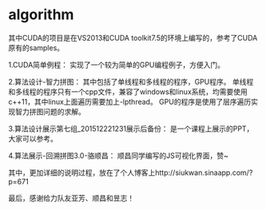 # algorithm

其中CUDA的项目是在VS2013和CUDA toolkit7.5的环境上编写的，参考了CUDA原有的samples。

1.CUDA简单例程：
实现了一个较为简单的GPU编程例子，方便入门。

2.算法设计-智力拼图：
其中包括了单线程和多线程的程序，GPU程序。
单线程和多线程的程序只有一个cpp文件，兼容了windows和linux系统，均需要使用c++11，其中linux上面遍历需要加上-lpthread。
GPU的程序是使用了层序遍历实现智力拼图问题的求解。

3.算法设计展示第七组_201512221231展示后备份：
是一个课程上展示的PPT，大家可以参考。

4.算法展示-回溯拼图3.0-骆顺昌：
顺昌同学编写的JS可视化界面，赞~

其中，更加详细的说明过程，放在了个人博客上http://siukwan.sinaapp.com/?p=671

最后，感谢给力队友亚芳、顺昌和昱志！